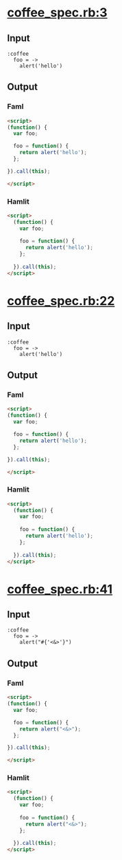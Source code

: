 # [coffee\_spec.rb:3](/spec/hamlit/filters/coffee_spec.rb#L3)
## Input
```haml
:coffee
  foo = ->
    alert('hello')

```

## Output
### Faml
```html
<script>
(function() {
  var foo;

  foo = function() {
    return alert('hello');
  };

}).call(this);

</script>

```

### Hamlit
```html
<script>
  (function() {
    var foo;
  
    foo = function() {
      return alert('hello');
    };
  
  }).call(this);
</script>

```


# [coffee\_spec.rb:22](/spec/hamlit/filters/coffee_spec.rb#L22)
## Input
```haml
:coffee
  foo = ->
    alert('hello')

```

## Output
### Faml
```html
<script>
(function() {
  var foo;

  foo = function() {
    return alert('hello');
  };

}).call(this);

</script>

```

### Hamlit
```html
<script>
  (function() {
    var foo;
  
    foo = function() {
      return alert('hello');
    };
  
  }).call(this);
</script>

```


# [coffee\_spec.rb:41](/spec/hamlit/filters/coffee_spec.rb#L41)
## Input
```haml
:coffee
  foo = ->
    alert("#{'<&>'}")

```

## Output
### Faml
```html
<script>
(function() {
  var foo;

  foo = function() {
    return alert("<&>");
  };

}).call(this);

</script>

```

### Hamlit
```html
<script>
  (function() {
    var foo;
  
    foo = function() {
      return alert("<&>");
    };
  
  }).call(this);
</script>

```

